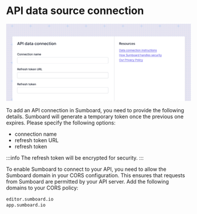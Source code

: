 # API data source connection
![Api data connection](api.jpg)

To add an API connection in Sumboard, you need to provide the following details. Sumboard will generate a temporary token once the previous one expires. Please specify the following options:
- connection name
- refresh token URL
- refresh token

:::info
The refresh token will be encrypted for security.
:::

To enable Sumboard to connect to your API, you need to allow the Sumboard domain in your CORS configuration. This ensures that requests from Sumboard are permitted by your API server. Add the following domains to your CORS policy:

```
editor.sumboard.io
app.sumboard.io
```